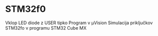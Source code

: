 # STM32f0
Vklop LED diode z USER tipko
Program v μVision
Simulacija priključkov STM32fo v programu STM32 Cube MX

